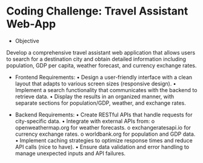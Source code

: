 # Coding Challenge: Travel Assistant Web-App

- Objective

Develop a comprehensive travel assistant web application that allows users to search for a destination
city and obtain detailed information including population, GDP per capita, weather forecast, and
currency exchange rates.

- Frontend Requirements:
  • Design a user-friendly interface with a clean layout that adapts to various screen sizes
  (responsive design).
  • Implement a search functionality that communicates with the backend to retrieve data.
  • Display the results in an organized manner, with separate sections for population/GDP,
  weather, and exchange rates.

- Backend Requirements:
  • Create RESTful APIs that handle requests for city-specific data.
  • Integrate with external APIs from:
  o openweathermap.org for weather forecasts.
  o exchangeratesapi.io for currency exchange rates.
  o worldbank.org for population and GDP data.
  • Implement caching strategies to optimize response times and reduce API calls (nice to have).
  • Ensure data validation and error handling to manage unexpected inputs and API failures.
